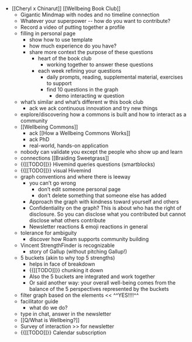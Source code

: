 - [[Cheryl x Chinarut]] [[Wellbeing Book Club]]
    - Gigantic Mindmap with nodes and no timeline connection
    - Whatever your superpower -- how do you want to contribute?
    - Record a video of putting together a profile
    - filling in personal page
        - show how to use template
        - how much experience do you have?
        - share more context the purpose of these questions 
            - heart of the book club
                - working together to answer these questions
            - each week refining your questions
                - daily prompts, reading, supplemental material, exercises to support
                - find 10 questions in the graph
                    - demo interacting w question
    - what’s similar and what’s different w this book club
        - ack we ack continuous innovation and try new things
    - explore/discovering how a commons is built and how to interact as a community
    - [[Wellbeing Commons]]
        - ack [[How a Wellbeing Commons Works]]
        - ack PhD
        - real-world, hands-on application
    - nobody can validate you except the people who show up and learn
    - connections [[Braiding Sweetgrass]]
    - {{[[TODO]]}} Hivemind queries questions (smartblocks)
    - {{[[TODO]]}} visual Hivemind
    - graph conventions and where there is leeway
        - you can’t go wrong
            - don’t edit someone personal page
            - don't delete something that someone else has added
        - Approach the graph with kindness toward yourself and others
        - Confidentiality on the graph? This is about who has the right of disclosure. So you can disclose what you contributed but cannot disclose what others contribute
        - Newsletter reactions & emoji reactions in general
    - tolerance for ambiguity
        - discover how Roam supports community building
    - Vincent StrengthFinder is recognizable
        - story of Gallup (without pitching Gallup!)
    - 5 buckets (akin to why top 5 strengths)
        - helps in face of breakdown
        - {{[[TODO]]}} chunking it down
        - Also the 5 buckets are integrated and work together
        - Or said another way: your overall well-being comes from the balance of the 5 perspectives represented by the buckets
    - filter graph based on the elements << ^^YES!!!!^^
    - facilitator guide
        - what do we do?
    - type in chat, answer in the newsletter
    - [[Q/What is Wellbeing?]]
    - Survey of interaction >> for newsletter
    - {{[[TODO]]}} Calendar subscription
